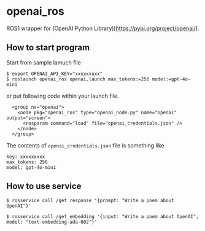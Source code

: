 openai_ros
==========

ROS1 wrapper for (OpenAI Python Library)[https://pypi.org/project/openai/].

How to start program
--------------------

Start from sample lamuch file
```
$ export OPENAI_API_KEY="xxxxxxxxx"
$ roslaunch openai_ros openai.launch max_tokens:=256 model:=gpt-4o-mini
```

or put following code within your launch file.
```
  <group ns="openai">
    <node pkg="openai_ros" type="openai_node.py" name="openai" output="screen">
      <rosparam command="load" file="openai_credentials.json" />
    </node>
  </group>
```
The contents of `openai_credentials.json` file is something like
```
key: xxxxxxxxx
max_tokens: 256
model: gpt-4o-mini
```

How to use service
------------------

```
$ rosservice call /get_response '{prompt: "Write a poem about OpenAI"}'
```

```
$ rosservice call /get_embedding '{input: "Write a poem about OpenAI", model: "text-embedding-ada-002"}'
```

